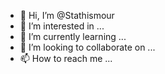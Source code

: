- 👋 Hi, I’m @Stathismour
- 👀 I’m interested in ...
- 🌱 I’m currently learning ...
- 💞️ I’m looking to collaborate on ...
- 📫 How to reach me ...

<!---
Stathismour/Stathismour is a ✨ special ✨ repository because its `README.md` (this file) appears on your GitHub profile.
You can click the Preview link to take a look at your changes.
--->
